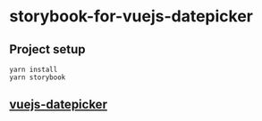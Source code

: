 # storybook-for-vuejs-datepicker

## Project setup
```
yarn install
yarn storybook
```

## [vuejs-datepicker](https://www.npmjs.com/package/vuejs-datepicker#highlighted-dates)